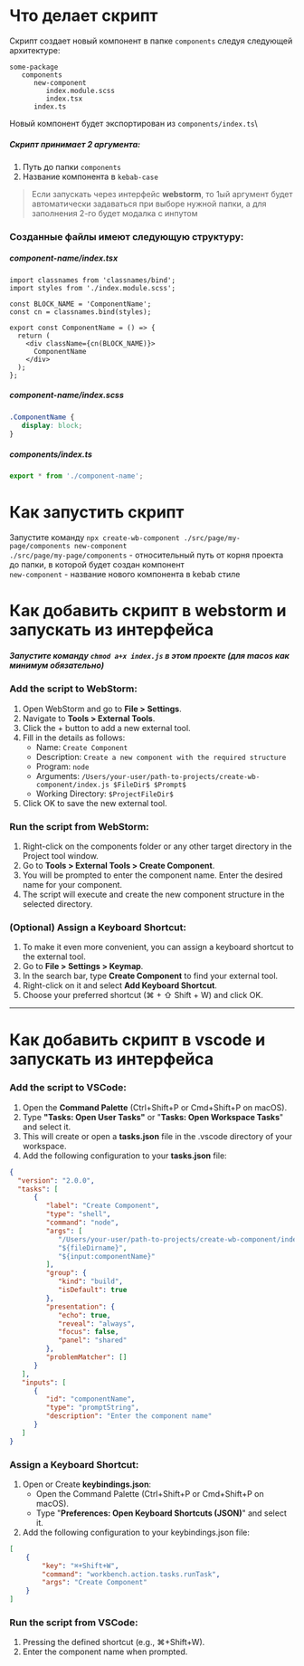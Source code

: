 # Что делает скрипт

Скрипт создает новый компонент в папке `components` следуя следующей архитектуре:
```
some-package
   components
      new-component
         index.module.scss
         index.tsx
      index.ts
```
Новый компонент будет экспортирован из `components/index.ts`\

##### Скрипт принимает 2 аргумента:

1. Путь до папки `components`
2. Название компонента в `kebab-case`

> Если запускать через интерфейс **webstorm**, то 1ый аргумент будет автоматически задаваться при выборе нужной папки, а для заполнения 2-го будет модалка с инпутом


### Созданные файлы имеют следующую структуру:
##### component-name/index.tsx
```tsx
import classnames from 'classnames/bind';
import styles from './index.module.scss';

const BLOCK_NAME = 'ComponentName';
const cn = classnames.bind(styles);

export const ComponentName = () => {
  return (
    <div className={cn(BLOCK_NAME)}>
      ComponentName
    </div>
  );
};
```
##### component-name/index.scss
```scss
.ComponentName {
   display: block;
}
```
##### components/index.ts
```ts
export * from './component-name';
```

# Как запустить скрипт
Запустите команду `npx create-wb-component ./src/page/my-page/components new-component`\
`./src/page/my-page/components` - относительный путь от корня проекта до папки, в которой будет создан компонент\
`new-component` - название нового компонента в kebab стиле

# Как добавить скрипт в webstorm и запускать из интерфейса

##### Запустите команду `chmod a+x index.js` в этом проекте (для macos как минимум обязательно)

### Add the script to WebStorm:
1. Open WebStorm and go to **File > Settings**.
2. Navigate to **Tools > External Tools**.
3. Click the + button to add a new external tool.
4. Fill in the details as follows:
   * Name: `Create Component`
   * Description: `Create a new component with the required structure`
   * Program: `node`
   * Arguments: `/Users/your-user/path-to-projects/create-wb-component/index.js $FileDir$ $Prompt$`
   * Working Directory: `$ProjectFileDir$`
5. Click OK to save the new external tool.

### Run the script from WebStorm:
1. Right-click on the components folder or any other target directory in the Project tool window.
2. Go to **Tools > External Tools > Create Component**.
3. You will be prompted to enter the component name. Enter the desired name for your component.
4. The script will execute and create the new component structure in the selected directory.

### (Optional) Assign a Keyboard Shortcut:
1. To make it even more convenient, you can assign a keyboard shortcut to the external tool.
2. Go to **File > Settings > Keymap**.
3. In the search bar, type **Create Component** to find your external tool.
4. Right-click on it and select **Add Keyboard Shortcut**.
5. Choose your preferred shortcut (⌘ + ⇧ Shift + W) and click OK.

***
# Как добавить скрипт в vscode и запускать из интерфейса

### Add the script to VSCode:
1. Open the **Command Palette** (Ctrl+Shift+P or Cmd+Shift+P on macOS).
2. Type **"Tasks: Open User Tasks"** or "**Tasks: Open Workspace Tasks**" and select it.
3. This will create or open a **tasks.json** file in the .vscode directory of your workspace.
4. Add the following configuration to your **tasks.json** file:
```json
{
  "version": "2.0.0",
  "tasks": [
      {
         "label": "Create Component",
         "type": "shell",
         "command": "node",
         "args": [
            "/Users/your-user/path-to-projects/create-wb-component/index.js",
            "${fileDirname}",
            "${input:componentName}"
         ],
         "group": {
            "kind": "build",
            "isDefault": true
         },
         "presentation": {
            "echo": true,
            "reveal": "always",
            "focus": false,
            "panel": "shared"
         },
         "problemMatcher": []
      }
   ],
   "inputs": [
      {
         "id": "componentName",
         "type": "promptString",
         "description": "Enter the component name"
      }
   ]
}
```

### Assign a Keyboard Shortcut:
1. Open or Create **keybindings.json**:
   * Open the Command Palette (Ctrl+Shift+P or Cmd+Shift+P on macOS).
   * Type "**Preferences: Open Keyboard Shortcuts (JSON)**" and select it.
2. Add the following configuration to your keybindings.json file:
```json
[
    {
        "key": "⌘+Shift+W",
        "command": "workbench.action.tasks.runTask",
        "args": "Create Component"
    }
]
```

### Run the script from VSCode:
1. Pressing the defined shortcut (e.g., ⌘+Shift+W).
2. Enter the component name when prompted.



